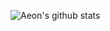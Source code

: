 ![Aeon's github stats](https://github-readme-stats.vercel.app/api?username=KieticAeon&count_private=true&theme=github_dark)
